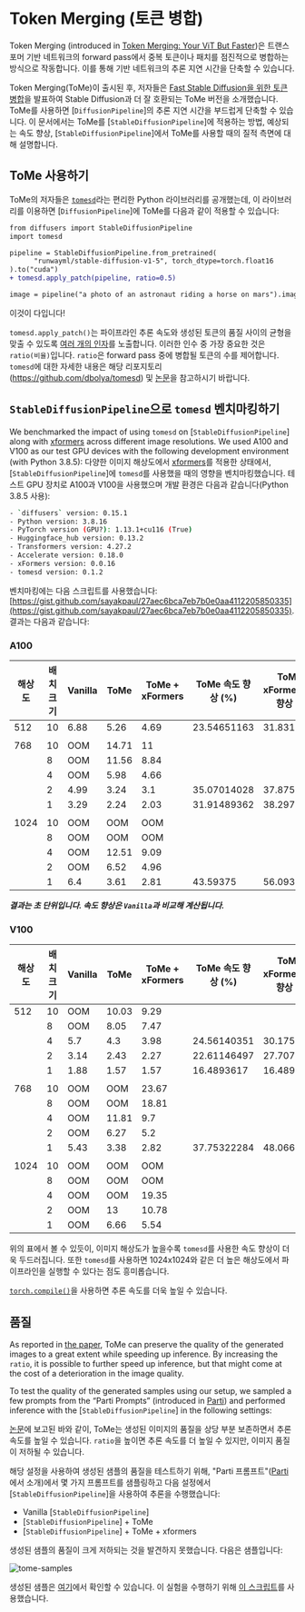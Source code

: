 <!--Copyright 2024 The HuggingFace Team. All rights reserved.

Licensed under the Apache License, Version 2.0 (the "License"); you may not use this file except in compliance with
the License. You may obtain a copy of the License at

http://www.apache.org/licenses/LICENSE-2.0

Unless required by applicable law or agreed to in writing, software distributed under the License is distributed on
an "AS IS" BASIS, WITHOUT WARRANTIES OR CONDITIONS OF ANY KIND, either express or implied. See the License for the
specific language governing permissions and limitations under the License.
-->

# Token Merging (토큰 병합)

Token Merging (introduced in [Token Merging: Your ViT But Faster](https://arxiv.org/abs/2210.09461))은 트랜스포머 기반 네트워크의 forward pass에서 중복 토큰이나 패치를 점진적으로 병합하는 방식으로 작동합니다. 이를 통해 기반 네트워크의 추론 지연 시간을 단축할 수 있습니다.

Token Merging(ToMe)이 출시된 후, 저자들은 [Fast Stable Diffusion을 위한 토큰 병합](https://arxiv.org/abs/2303.17604)을 발표하여 Stable Diffusion과 더 잘 호환되는 ToMe 버전을 소개했습니다. ToMe를 사용하면 [`DiffusionPipeline`]의 추론 지연 시간을 부드럽게 단축할 수 있습니다. 이 문서에서는 ToMe를 [`StableDiffusionPipeline`]에 적용하는 방법, 예상되는 속도 향상, [`StableDiffusionPipeline`]에서 ToMe를 사용할 때의 질적 측면에 대해 설명합니다.

## ToMe 사용하기

ToMe의 저자들은 [`tomesd`](https://github.com/dbolya/tomesd)라는 편리한 Python 라이브러리를 공개했는데, 이 라이브러리를 이용하면 [`DiffusionPipeline`]에 ToMe를 다음과 같이 적용할 수 있습니다:

```diff
from diffusers import StableDiffusionPipeline
import tomesd

pipeline = StableDiffusionPipeline.from_pretrained(
      "runwayml/stable-diffusion-v1-5", torch_dtype=torch.float16
).to("cuda")
+ tomesd.apply_patch(pipeline, ratio=0.5)

image = pipeline("a photo of an astronaut riding a horse on mars").images[0]
```

이것이 다입니다!

`tomesd.apply_patch()`는 파이프라인 추론 속도와 생성된 토큰의 품질 사이의 균형을 맞출 수 있도록 [여러 개의 인자](https://github.com/dbolya/tomesd#usage)를 노출합니다. 이러한 인수 중 가장 중요한 것은 `ratio(비율)`입니다. `ratio`은 forward pass 중에 병합될 토큰의 수를 제어합니다. `tomesd`에 대한 자세한 내용은 해당 리포지토리(https://github.com/dbolya/tomesd) 및 [논문](https://arxiv.org/abs/2303.17604)을 참고하시기 바랍니다.

## `StableDiffusionPipeline`으로 `tomesd` 벤치마킹하기

We benchmarked the impact of using `tomesd` on [`StableDiffusionPipeline`] along with [xformers](https://huggingface.co/docs/diffusers/optimization/xformers) across different image resolutions. We used A100 and V100 as our test GPU devices with the following development environment (with Python 3.8.5):
다양한 이미지 해상도에서 [xformers](https://huggingface.co/docs/diffusers/optimization/xformers)를 적용한 상태에서, [`StableDiffusionPipeline`]에 `tomesd`를 사용했을 때의 영향을 벤치마킹했습니다. 테스트 GPU 장치로 A100과 V100을 사용했으며 개발 환경은 다음과 같습니다(Python 3.8.5 사용):

```bash
- `diffusers` version: 0.15.1
- Python version: 3.8.16
- PyTorch version (GPU?): 1.13.1+cu116 (True)
- Huggingface_hub version: 0.13.2
- Transformers version: 4.27.2
- Accelerate version: 0.18.0
- xFormers version: 0.0.16
- tomesd version: 0.1.2
```

벤치마킹에는 다음 스크립트를 사용했습니다: [https://gist.github.com/sayakpaul/27aec6bca7eb7b0e0aa4112205850335](https://gist.github.com/sayakpaul/27aec6bca7eb7b0e0aa4112205850335). 결과는 다음과 같습니다:

### A100

| 해상도 | 배치 크기 | Vanilla | ToMe | ToMe + xFormers | ToMe 속도 향상 (%) | ToMe + xFormers 속도 향상 (%) |
| --- | --- | --- | --- | --- | --- | --- |
| 512 | 10 | 6.88 | 5.26 | 4.69 | 23.54651163 | 31.83139535 |
|  |  |  |  |  |  |  |
| 768 | 10 | OOM | 14.71 | 11 |  |  |
|  | 8 | OOM | 11.56 | 8.84 |  |  |
|  | 4 | OOM | 5.98 | 4.66 |  |  |
|  | 2 | 4.99 | 3.24 | 3.1 | 35.07014028 | 37.8757515 |
|  | 1 | 3.29 | 2.24 | 2.03 | 31.91489362 | 38.29787234 |
|  |  |  |  |  |  |  |
| 1024 | 10 | OOM | OOM | OOM |  |  |
|  | 8 | OOM | OOM | OOM |  |  |
|  | 4 | OOM | 12.51 | 9.09 |  |  |
|  | 2 | OOM | 6.52 | 4.96 |  |  |
|  | 1 | 6.4 | 3.61 | 2.81 | 43.59375 | 56.09375 |

***결과는 초 단위입니다. 속도 향상은 `Vanilla`과 비교해 계산됩니다.***

### V100

| 해상도 | 배치 크기 | Vanilla | ToMe | ToMe + xFormers | ToMe 속도 향상 (%) | ToMe + xFormers 속도 향상 (%) |
| --- | --- | --- | --- | --- | --- | --- |
| 512 | 10 | OOM | 10.03 | 9.29 |  |  |
|  | 8 | OOM | 8.05 | 7.47 |  |  |
|  | 4 | 5.7 | 4.3 | 3.98 | 24.56140351 | 30.1754386 |
|  | 2 | 3.14 | 2.43 | 2.27 | 22.61146497 | 27.70700637 |
|  | 1 | 1.88 | 1.57 | 1.57 | 16.4893617 | 16.4893617 |
|  |  |  |  |  |  |  |
| 768 | 10 | OOM | OOM | 23.67 |  |  |
|  | 8 | OOM | OOM | 18.81 |  |  |
|  | 4 | OOM | 11.81 | 9.7 |  |  |
|  | 2 | OOM | 6.27 | 5.2 |  |  |
|  | 1 | 5.43 | 3.38 | 2.82 | 37.75322284 | 48.06629834 |
|  |  |  |  |  |  |  |
| 1024 | 10 | OOM | OOM | OOM |  |  |
|  | 8 | OOM | OOM | OOM |  |  |
|  | 4 | OOM | OOM | 19.35 |  |  |
|  | 2 | OOM | 13 | 10.78 |  |  |
|  | 1 | OOM | 6.66 | 5.54 |  |  |

위의 표에서 볼 수 있듯이, 이미지 해상도가 높을수록 `tomesd`를 사용한 속도 향상이 더욱 두드러집니다. 또한 `tomesd`를 사용하면 1024x1024와 같은 더 높은 해상도에서 파이프라인을 실행할 수 있다는 점도 흥미롭습니다. 

[`torch.compile()`](https://huggingface.co/docs/diffusers/optimization/torch2.0)을 사용하면 추론 속도를 더욱 높일 수 있습니다. 

## 품질

As reported in [the paper](https://arxiv.org/abs/2303.17604), ToMe can preserve the quality of the generated images to a great extent while speeding up inference. By increasing the `ratio`, it is possible to further speed up inference, but that might come at the cost of a deterioration in the image quality. 

To test the quality of the generated samples using our setup, we sampled a few prompts from the “Parti Prompts” (introduced in [Parti](https://parti.research.google/)) and performed inference with the [`StableDiffusionPipeline`] in the following settings:

[논문](https://arxiv.org/abs/2303.17604)에 보고된 바와 같이, ToMe는 생성된 이미지의 품질을 상당 부분 보존하면서 추론 속도를 높일 수 있습니다. `ratio`을 높이면 추론 속도를 더 높일 수 있지만, 이미지 품질이 저하될 수 있습니다. 

해당 설정을 사용하여 생성된 샘플의 품질을 테스트하기 위해, "Parti 프롬프트"([Parti](https://parti.research.google/)에서 소개)에서 몇 가지 프롬프트를 샘플링하고 다음 설정에서 [`StableDiffusionPipeline`]을 사용하여 추론을 수행했습니다:

- Vanilla [`StableDiffusionPipeline`]
- [`StableDiffusionPipeline`] + ToMe
- [`StableDiffusionPipeline`] + ToMe + xformers

생성된 샘플의 품질이 크게 저하되는 것을 발견하지 못했습니다. 다음은 샘플입니다: 

![tome-samples](https://huggingface.co/datasets/diffusers/docs-images/resolve/main/tome/tome_samples.png)

생성된 샘플은 [여기](https://wandb.ai/sayakpaul/tomesd-results/runs/23j4bj3i?workspace=)에서 확인할 수 있습니다. 이 실험을 수행하기 위해 [이 스크립트](https://gist.github.com/sayakpaul/8cac98d7f22399085a060992f411ecbd)를 사용했습니다.